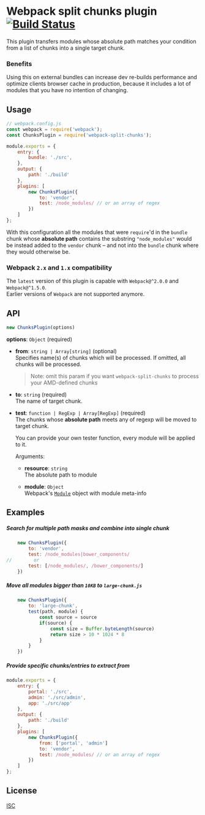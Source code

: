 # Webpack split chunks plugin &nbsp; [![Build Status](https://travis-ci.org/nezed/webpack-split-chunks.svg?branch=master)](https://travis-ci.org/nezed/webpack-split-chunks)

This plugin transfers modules whose absolute path matches your condition from a list of chunks into a single
target chunk.

### Benefits

Using this on external bundles can increase dev re-builds performance and optimize clients browser cache in production, because it includes a lot of modules that you have no intention of changing.

## Usage
```js
// webpack.config.js
const webpack = require('webpack');
const ChunksPlugin = require('webpack-split-chunks');

module.exports = {
    entry: {
        bundle: './src',
    },
    output: {
        path: './build'
    },
    plugins: [
        new ChunksPlugin({
            to: 'vendor',
            test: /node_modules/ // or an array of regex
        })
    ]
};
```
With this configuration all the modules that were `require`'d in the `bundle` chunk whose **absolute path** contains the
substring `"node_modules"` would be instead added to the `vendor` chunk – and not into the `bundle` chunk where they
would otherwise be.

### Webpack `2.x` and `1.x` compatibility
The `latest` version of this plugin is capable with `Webpack@^2.0.0` and `Webpack@^1.5.0`.<br/>
Earlier versions of `Webpack` are not supported anymore.

## API
```js
new ChunksPlugin(options)
```

**options**: `Object` (required)
* **from**: `string | Array[string]` (optional)<br/>
    Specifies name(s) of chunks which will be processed.
    If omitted, all chunks will be processed.
    > Note: omit this param if you want `webpack-split-chunks` to process your AMD-defined chunks

* **to**: `string` (required)<br/>
    The name of target chunk.

* **test**: `function | RegExp | Array[RegExp]` (required)<br/>
    The chunks whose **absolute path** meets any of regexp will be moved to target chunk.

    You can provide your own tester function, every module will be applied to it.

    Arguments:
    * **resource**: `string`<br/>
    The absolute path to module

    * **module**: `Object`<br/>
    Webpack's [`Module`](https://github.com/webpack/webpack/blob/master/lib/Module.js) object with module meta-info


## Examples
##### Search for multiple path masks and combine into single chunk
```js
    new ChunksPlugin({
        to: 'vendor',
        test: /node_modules|bower_components/
//        or
        test: [/node_modules/, /bower_components/]
    })
```

##### Move all modules bigger than `10KB` to `large-chunk.js`
```js
    new ChunksPlugin({
        to: 'large-chunk',
        test(path, module) {
            const source = source
            if(source) {
                const size = Buffer.byteLength(source)
                return size > 10 * 1024 * 8
            }
        }
    })
```
##### Provide specific chunks/entries to extract from
```js
module.exports = {
    entry: {
        portal: './src',
        admin: './src/admin',
        app: './src/app'
    },
    output: {
        path: './build'
    },
    plugins: [
        new ChunksPlugin({
            from: ['portal', 'admin']
            to: 'vendor',
            test: /node_modules/ // or an array of regex
        })
    ]
};
```

## License

[ISC](https://opensource.org/licenses/ISC)
